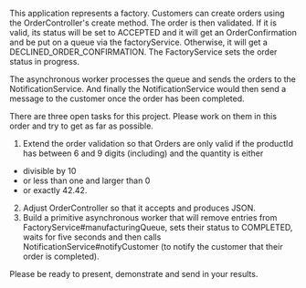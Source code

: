 This application represents a factory. Customers can create orders using the OrderController's create method. The order 
is then validated. If it is valid, its status will be set to ACCEPTED and it will get an OrderConfirmation and be put on a queue via the factoryService. Otherwise, it will get a DECLINED_ORDER_CONFIRMATION.
The FactoryService sets the order status in progress.

The asynchronous worker processes the queue and sends the orders to the NotificationService.
And finally the NotificationService would then send a message to the customer once the order has been completed.

There are three open tasks for this project. Please work on them in this order and try to get as far as possible.

1. Extend the order validation so that Orders are only valid if the productId has between 6 and 9 digits (including) and the quantity is either 
* divisible by 10
* or less than one and larger than 0
* or exactly 42.42.
2. Adjust OrderController so that it accepts and produces JSON.
3. Build a primitive asynchronous worker that will remove entries from FactoryService#manufacturingQueue, sets their status to COMPLETED, waits for five seconds and then calls NotificationService#notifyCustomer (to notify the customer that their order is completed).

Please be ready to present, demonstrate and send in your results.
